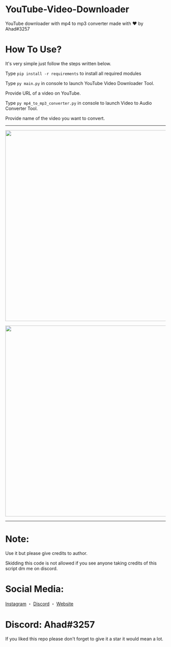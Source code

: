 # YouTube-Video-Downloader
YouTube downloader with mp4 to mp3 converter made with ❤ by Ahad#3257


# How To Use?
It's very simple just follow the steps written below.

Type `pip install -r requirements` to install all required modules

Type `py main.py` in console to launch YouTube Video Downloader Tool.

Provide URL of a video on YouTube.

Type `py mp4_to_mp3_converter.py` in console to launch Video to Audio Converter Tool.

Provide name of the video you want to convert.
***

<p align="center"><img width="600px" src="https://media.discordapp.net/attachments/1012682729265053737/1021881333921882122/unknown.png"/></p>

<p align="center"><img width="600px" src="https://cdn.discordapp.com/attachments/1012682729265053737/1021881638512238592/unknown.png"/></p>

***
# Note:
Use it but please give credits to author.

Skidding this code is not allowed if you see anyone taking credits of this script dm me on discord.

# Social Media:
[Instagram](https://www.instagram.com/ahadnoor._) ・
[Discord](https://discord.gg/Ncsc5pRNgf) ・
[Website](https://www.itscruel.cf/) 

# Discord: Ahad#3257
If you liked this repo please don't forget to give it a star it would mean a lot.

